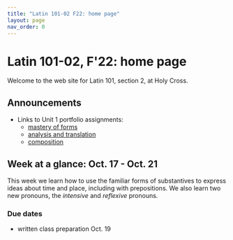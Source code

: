 ```yaml
---
title: "Latin 101-02 F22: home page"
layout: page
nav_order: 0
---
```



# Latin 101-02, F'22: home page

Welcome to the web site for Latin 101, section 2, at Holy Cross.

## Announcements

- Links to Unit 1 portfolio assignments:
    - [mastery of forms](./assignments/unit1/mastery/)
    - [analysis and translation](./assignments/unit1/reading/)
    - [composition](./assignments/unit1/composition/)



## Week at a glance: Oct. 17 - Oct. 21

This week we learn how to use the familiar forms of substantives to express ideas about time and place, including with prepositions.  We also learn two new pronouns, the *intensive* and *reflexive* pronouns.

### Due dates

- written class preparation Oct. 19
